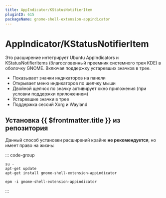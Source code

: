 ```yaml
---
title: AppIndicator/KStatusNotifierItem
pluginID: 615
packageName: gnome-shell-extension-appindicator
---
```


# AppIndicator/KStatusNotifierItem

Это расширение интегрирует Ubuntu AppIndicators и KStatusNotifierItems (благословенный преемник системного трея KDE) в оболочку GNOME. Включая поддержку устаревших значков в трее.

-   Показывает значки индикаторов на панели
-   Открывает меню индикаторов по щелчку мыши
-   Двойной щелчок по значку активирует окно приложения (при условии поддержки приложением)
-   Устаревшие значки в трее
-   Поддержка сессий Xorg и Wayland

<!--@include: ./parts/show-install-steps.md-->

## Установка {{ $frontmatter.title }} из репозитория

Данный способ установки расширений крайне **не рекомендуется**, но имеет право на жизнь:

::: code-group

```shell[apt-get]
su -
apt-get update
apt-get install gnome-shell-extension-appindicator
```

```shell[epm]
epm -i gnome-shell-extension-appindicator
```

:::

<!--@include: ./parts/install-from-repository.md-->

